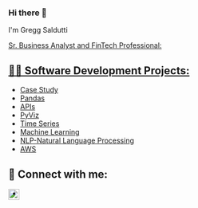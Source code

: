 ### Hi there 👋

I'm Gregg Saldutti<br/><a href="https://https://github.com/gsaldutti">
  
Sr. Business Analyst and FinTech Professional: 
<a href="https://www.linkedin.com/in/greggsaldutti-1701501//">
  
  <h2>👨‍💻 Software Development Projects:</h2>
  
  
  - [Case Study](https://https://github.com/gsaldutti/NICE-ACTIMIZE)
  - [Pandas](https://github.com/gsaldutti/Whale-Portfolio)
  - [APIs](https://github.com/gsaldutti/Financial-Planner)
  - [PyViz](https://github.com/gsaldutti/Pythonic-Monopoly)
  - [Time Series](https://github.com/gsaldutti/Forecasting-Net-Prophet)
  - [Machine Learning](https://github.com/gsaldutti/Risky_Business)
  - [NLP-Natural Language Processing](https://github.com/gsaldutti/Crypto_Sentiment)
  - [AWS](https://github.com/gsaldutti/unit13-challenge)
  

[linkedin]: https://linkedin.com/in/greggsaldutti-1701501/
    
<h2> 🤳 Connect with me:</h2>
  
[<img align="left" alt="GreggSaldutti | LinkedIn" width="22px" src="https://cdn.jsdelivr.net/npm/simple-icons@v3/icons/linkedin.svg" />][linkedin]
  
  [linkedin]: https://linkedin.com/in/greggsaldutti-1701501/

<!--
**gsaldutti/gsaldutti** is a ✨ _special_ ✨ repository because its `README.md` (this file) appears on your GitHub profile.

Here are some ideas to get you started:

- 🔭 I’m currently working on ...
- 🌱 I’m currently learning ...
- 👯 I’m looking to collaborate on ...
- 🤔 I’m looking for help with ...
- 💬 Ask me about ...
- 📫 How to reach me: ...
- 😄 Pronouns: ...
- ⚡ Fun fact: ...
-->

- 
